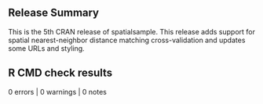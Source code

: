 ## Release Summary

This is the 5th CRAN release of spatialsample. This release adds support for spatial nearest-neighbor distance matching cross-validation and updates some URLs and styling.

## R CMD check results

0 errors | 0 warnings | 0 notes


